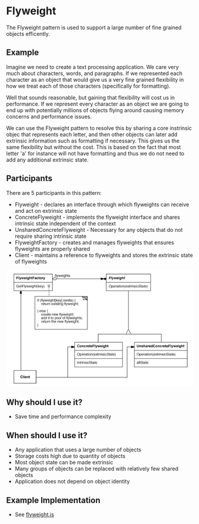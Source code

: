 # Flyweight

The Flyweight pattern is used to support a large number of fine grained objects efficently.

## Example

Imagine we need to create a text processing application. We care very much about characters, words, and paragraphs. If we represented each character as an object that would give us a very fine grained flexibility in how we treat each of those characters (specifically for formatting). 

Well that sounds reasonable, but gaining that flexibility will cost us in performance. If we represent every character as an object we are going to end up with potentially millions of objects flying around causing memory concerns and performance issues.

We can use the Flyweight pattern to resolve this by sharing a core instrinsic objec that represents each letter, and then other objects can later add extrinsic information such as formatting if necessary. This gives us the same flexibility but without the cost. This is based on the fact that most letter 'a' for instance will not have formatting and thus we do not need to add any additional extrinsic state.

## Participants 

There are 5 participants in this pattern:

+ Flyweight - declares an interface through which flyweights can receive and act on extrinsic state
+ ConcreteFlyweight - implements the flyweight interface and shares intrinsic state independent of the context
+ UnsharedConcreteFlyweight - Necessary for any objects that do not require sharing intrinsic state
+ FlyweightFactory - creates and manages flyweights that ensures flyweights are properly shared
+ Client - maintains a reference to flyweights and stores the extrinsic state of flyweights

![Participants](../../assets/flyweight.gif)

## Why should I use it?

+ Save time and performance complexity

## When should I use it?

+ Any application that uses a large number of objects
+ Storage costs high due to quantity of objects
+ Most object state can be made extrinsic
+ Many groups of objects can be replaced with relatively few shared objects
+ Application does not depend on object identity

## Example Implementation

+ See [flyweight.js](flyweight.js)
